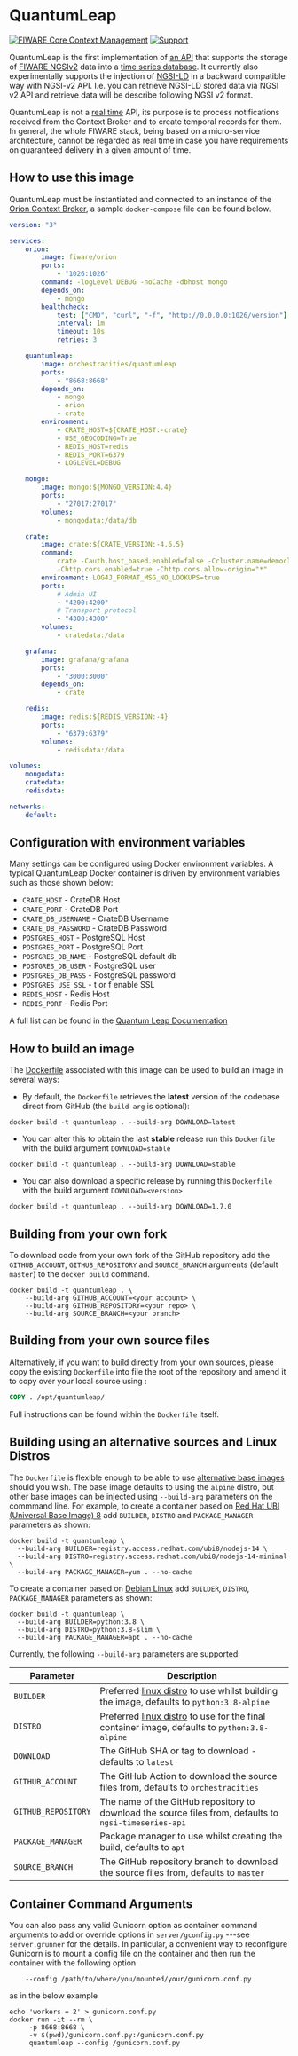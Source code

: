 # QuantumLeap

[![FIWARE Core Context Management](https://nexus.lab.fiware.org/static/badges/chapters/core.svg)](https://www.fiware.org/developers/catalogue/)
[![Support](https://img.shields.io/badge/support-ask-yellowgreen.svg)](https://ask.fiware.org/questions/)

QuantumLeap is the first implementation of
[an API](https://app.swaggerhub.com/apis/smartsdk/ngsi-tsdb) that supports the
storage of
[FIWARE NGSIv2](https://fiware.github.io/specifications/ngsiv2/stable/) data
into a
[time series database](https://en.wikipedia.org/wiki/Time_series_database). It
currently also experimentally supports the injection of
[NGSI-LD](https://www.etsi.org/deliver/etsi_gs/CIM/001_099/009/01.01.01_60/gs_CIM009v010101p.pdf)
in a backward compatible way with NGSI-v2 API. I.e. you can retrieve NGSI-LD
stored data via NGSI v2 API and retrieve data will be describe following NGSI v2
format.

QuantumLeap is not a
[real time](https://en.wikipedia.org/wiki/Real-time_computing) API, its purpose
is to process notifications received from the Context Broker and to create
temporal records for them. In general, the whole FIWARE stack, being based on a
micro-service architecture, cannot be regarded as real time in case you have
requirements on guaranteed delivery in a given amount of time.

## How to use this image

QuantumLeap must be instantiated and connected to an instance of the
[Orion Context Broker](https://fiware-orion.readthedocs.io/en/latest/), a sample
`docker-compose` file can be found below.

```yaml
version: "3"

services:
    orion:
        image: fiware/orion
        ports:
            - "1026:1026"
        command: -logLevel DEBUG -noCache -dbhost mongo
        depends_on:
            - mongo
        healthcheck:
            test: ["CMD", "curl", "-f", "http://0.0.0.0:1026/version"]
            interval: 1m
            timeout: 10s
            retries: 3

    quantumleap:
        image: orchestracities/quantumleap
        ports:
            - "8668:8668"
        depends_on:
            - mongo
            - orion
            - crate
        environment:
            - CRATE_HOST=${CRATE_HOST:-crate}
            - USE_GEOCODING=True
            - REDIS_HOST=redis
            - REDIS_PORT=6379
            - LOGLEVEL=DEBUG

    mongo:
        image: mongo:${MONGO_VERSION:4.4}
        ports:
            - "27017:27017"
        volumes:
            - mongodata:/data/db

    crate:
        image: crate:${CRATE_VERSION:-4.6.5}
        command:
            crate -Cauth.host_based.enabled=false -Ccluster.name=democluster
            -Chttp.cors.enabled=true -Chttp.cors.allow-origin="*"
        environment: LOG4J_FORMAT_MSG_NO_LOOKUPS=true
        ports:
            # Admin UI
            - "4200:4200"
            # Transport protocol
            - "4300:4300"
        volumes:
            - cratedata:/data

    grafana:
        image: grafana/grafana
        ports:
            - "3000:3000"
        depends_on:
            - crate

    redis:
        image: redis:${REDIS_VERSION:-4}
        ports:
            - "6379:6379"
        volumes:
            - redisdata:/data

volumes:
    mongodata:
    cratedata:
    redisdata:

networks:
    default:
```

## Configuration with environment variables

Many settings can be configured using Docker environment variables. A typical
QuantumLeap Docker container is driven by environment variables such as those
shown below:

- `CRATE_HOST` - CrateDB Host
- `CRATE_PORT` - CrateDB Port
- `CRATE_DB_USERNAME` - CrateDB Username
- `CRATE_DB_PASSWORD` - CrateDB Password
- `POSTGRES_HOST` - PostgreSQL Host
- `POSTGRES_PORT` - PostgreSQL Port
- `POSTGRES_DB_NAME` - PostgreSQL default db
- `POSTGRES_DB_USER` - PostgreSQL user
- `POSTGRES_DB_PASS` - PostgreSQL password
- `POSTGRES_USE_SSL` - t or f enable SSL
- `REDIS_HOST` - Redis Host
- `REDIS_PORT` - Redis Port

A full list can be found in the
[Quantum Leap Documentation](https://quantumleap.readthedocs.io/en/latest/admin/configuration/#environment-variables)

## How to build an image

The
[Dockerfile](https://github.com/orchestracities/ngsi-timeseries-api/blob/master/docker/Dockerfile)
associated with this image can be used to build an image in several ways:

- By default, the `Dockerfile` retrieves the **latest** version of the
    codebase direct from GitHub (the `build-arg` is optional):

```console
docker build -t quantumleap . --build-arg DOWNLOAD=latest
```

- You can alter this to obtain the last **stable** release run this
    `Dockerfile` with the build argument `DOWNLOAD=stable`

```console
docker build -t quantumleap . --build-arg DOWNLOAD=stable
```

- You can also download a specific release by running this `Dockerfile` with
    the build argument `DOWNLOAD=<version>`

```console
docker build -t quantumleap . --build-arg DOWNLOAD=1.7.0
```

## Building from your own fork

To download code from your own fork of the GitHub repository add the
`GITHUB_ACCOUNT`, `GITHUB_REPOSITORY` and `SOURCE_BRANCH` arguments (default
`master`) to the `docker build` command.

```console
docker build -t quantumleap . \
    --build-arg GITHUB_ACCOUNT=<your account> \
    --build-arg GITHUB_REPOSITORY=<your repo> \
    --build-arg SOURCE_BRANCH=<your branch>
```

## Building from your own source files

Alternatively, if you want to build directly from your own sources, please copy
the existing `Dockerfile` into file the root of the repository and amend it to
copy over your local source using :

```Dockerfile
COPY . /opt/quantumleap/
```

Full instructions can be found within the `Dockerfile` itself.

## Building using an alternative sources and Linux Distros

The `Dockerfile` is flexible enough to be able to use
[alternative base images](https://kuberty.io/blog/best-os-for-docker/) should
you wish. The base image defaults to using the `alpine` distro, but other base
images can be injected using `--build-arg` parameters on the commmand line. For
example, to create a container based on
[Red Hat UBI (Universal Base Image) 8](https://developers.redhat.com/articles/2021/11/08/optimize-nodejs-images-ubi-8-nodejs-minimal-image)
add `BUILDER`, `DISTRO` and `PACKAGE_MANAGER` parameters as shown:

```console
docker build -t quantumleap \
  --build-arg BUILDER=registry.access.redhat.com/ubi8/nodejs-14 \
  --build-arg DISTRO=registry.access.redhat.com/ubi8/nodejs-14-minimal \
  --build-arg PACKAGE_MANAGER=yum . --no-cache
```

To create a container based on [Debian Linux](https://alpinelinux.org/about/)
add `BUILDER`, `DISTRO`, `PACKAGE_MANAGER` parameters as shown:

```console
docker build -t quantumleap \
  --build-arg BUILDER=python:3.8 \
  --build-arg DISTRO=python:3.8-slim \
  --build-arg PACKAGE_MANAGER=apt . --no-cache
```

Currently, the following `--build-arg` parameters are supported:

| Parameter           | Description                                                                                                                                 |
| ------------------- | ------------------------------------------------------------------------------------------------------------------------------------------- |
| `BUILDER`           | Preferred [linux distro](https://kuberty.io/blog/best-os-for-docker/) to use whilst building the image, defaults to `python:3.8-alpine`     |
| `DISTRO`            | Preferred [linux distro](https://kuberty.io/blog/best-os-for-docker/) to use for the final container image, defaults to `python:3.8-alpine` |
| `DOWNLOAD`          | The GitHub SHA or tag to download - defaults to `latest`                                                                                    |
| `GITHUB_ACCOUNT`    | The GitHub Action to download the source files from, defaults to `orchestracities`                                                          |
| `GITHUB_REPOSITORY` | The name of the GitHub repository to download the source files from, defaults to `ngsi-timeseries-api`                                      |
| `PACKAGE_MANAGER`   | Package manager to use whilst creating the build, defaults to `apt`                                                                         |
| `SOURCE_BRANCH`     | The GitHub repository branch to download the source files from, defaults to `master`                                                        |

## Container Command Arguments

You can also pass any valid Gunicorn option as container command arguments to
add or override options in `server/gconfig.py` ---see `server.grunner` for the
details. In particular, a convenient way to reconfigure Gunicorn is to mount a
config file on the container and then run the container with the following
option

```console
    --config /path/to/where/you/mounted/your/gunicorn.conf.py
```

as in the below example

```console
echo 'workers = 2' > gunicorn.conf.py
docker run -it --rm \
     -p 8668:8668 \
     -v $(pwd)/gunicorn.conf.py:/gunicorn.conf.py
     quantumleap --config /gunicorn.conf.py
```
